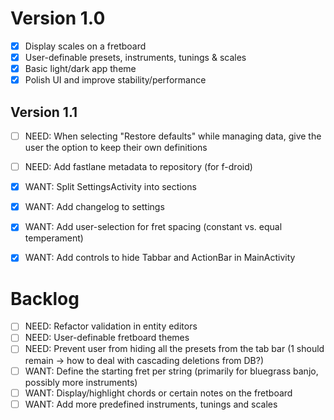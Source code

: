 Version 1.0
===========
- [x] Display scales on a fretboard
- [x] User-definable presets, instruments, tunings & scales
- [x] Basic light/dark app theme
- [x] Polish UI and improve stability/performance

Version 1.1
-----------
- [ ] NEED: When selecting "Restore defaults" while managing data, give the user the option to keep their own definitions
- [ ] NEED: Add fastlane metadata to repository (for f-droid)
- [x] WANT: Split SettingsActivity into sections
- [x] WANT: Add changelog to settings
- [x] WANT: Add user-selection for fret spacing (constant vs. equal temperament)
- [x] WANT: Add controls to hide Tabbar and ActionBar in MainActivity


Backlog
=======
- [ ] NEED: Refactor validation in entity editors
- [ ] NEED: User-definable fretboard themes
- [ ] NEED: Prevent user from hiding all the presets from the tab bar (1 should remain -> how to deal with cascading deletions from DB?)
- [ ] WANT: Define the starting fret per string (primarily for bluegrass banjo, possibly more instruments)
- [ ] WANT: Display/highlight chords or certain notes on the fretboard
- [ ] WANT: Add more predefined instruments, tunings and scales
